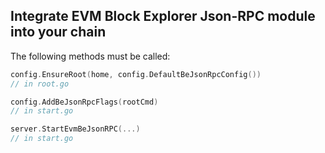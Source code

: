 ## Integrate EVM Block Explorer Json-RPC module into your chain

The following methods must be called:
```go
config.EnsureRoot(home, config.DefaultBeJsonRpcConfig())
// in root.go
```
```go
config.AddBeJsonRpcFlags(rootCmd)
// in start.go
```
```go
server.StartEvmBeJsonRPC(...)
// in start.go
```